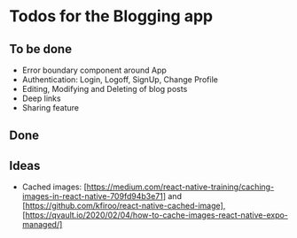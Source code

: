 # Todos for the Blogging app

## To be done

* Error boundary component around App
* Authentication: Login, Logoff, SignUp, Change Profile
* Editing, Modifying and Deleting of blog posts
* Deep links
* Sharing feature


## Done

## Ideas

* Cached images: [https://medium.com/react-native-training/caching-images-in-react-native-709fd94b3e71] and [https://github.com/kfiroo/react-native-cached-image], [https://qvault.io/2020/02/04/how-to-cache-images-react-native-expo-managed/]